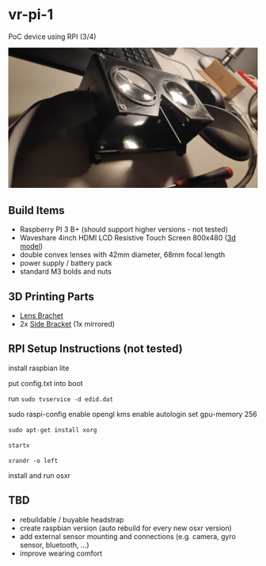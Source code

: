 # vr-pi-1

PoC device using RPI (3/4)

![Result Image](images/result-image.jpg)

## Build Items

* Raspberry PI 3 B+ (should support higher versions - not tested)
* Waveshare 4inch HDMI LCD Resistive Touch Screen 800x480 ([3d model](display.display.dwg))
* double convex lenses with 42mm diameter, 68mm focal length
* power supply / battery pack
* standard M3 bolds and nuts

## 3D Printing Parts

* [Lens Brachet](lens-bracket-v1.stl)
* 2x [Side Bracket](side-brackets-v2.stl) (1x mirrored)

## RPI Setup Instructions (not tested)

install raspbian lite

put config.txt into boot

run `sudo tvservice -d edid.dat`

sudo raspi-config
enable opengl kms
enable autologin
set gpu-memory 256

`sudo apt-get install xorg`

`startx`

`xrandr -o left`

install and run osxr

## TBD

* rebuildable / buyable headstrap
* create raspbian version (auto rebuild for every new osxr version)
* add external sensor mounting and connections (e.g. camera, gyro sensor, bluetooth, ...)
* improve wearing comfort